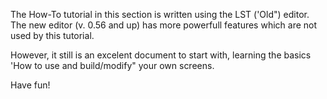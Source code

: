 The How-To tutorial in this section is written using the LST ('Old") editor. The new editor (v. 0.56 and up) has more powerfull features which are not used by this tutorial.

However, it still is an excelent document to start with, learning the basics 'How to use and build/modify" your own screens.

Have fun!
